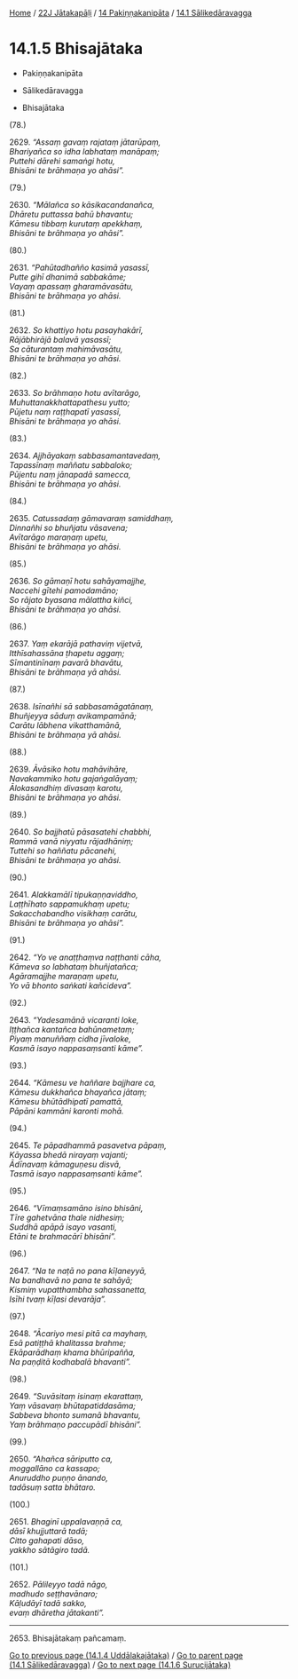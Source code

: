
[Home](/) / [22J Jātakapāḷi](../../../22J.md) / [14 Pakiṇṇakanipāta](../../14.md) / [14.1 Sālikedāravagga](../14.1.md)

# 14.1.5 Bhisajātaka

* Pakiṇṇakanipāta

* Sālikedāravagga

* Bhisajātaka

(78.)

2629\. _“Assaṃ gavaṃ rajataṃ jātarūpaṃ,_  
_Bhariyañca so idha labhataṃ manāpaṃ;_  
_Puttehi dārehi samaṅgi hotu,_  
_Bhisāni te brāhmaṇa yo ahāsi”._  


(79.)

2630\. _“Mālañca so kāsikacandanañca,_  
_Dhāretu puttassa bahū bhavantu;_  
_Kāmesu tibbaṃ kurutaṃ apekkhaṃ,_  
_Bhisāni te brāhmaṇa yo ahāsi”._  


(80.)

2631\. _“Pahūtadhañño kasimā yasassī,_  
_Putte gihī dhanimā sabbakāme;_  
_Vayaṃ apassaṃ gharamāvasātu,_  
_Bhisāni te brāhmaṇa yo ahāsi._  


(81.)

2632\. _So khattiyo hotu pasayhakārī,_  
_Rājābhirājā balavā yasassī;_  
_Sa cāturantaṃ mahimāvasātu,_  
_Bhisāni te brāhmaṇa yo ahāsi._  


(82.)

2633\. _So brāhmaṇo hotu avītarāgo,_  
_Muhuttanakkhattapathesu yutto;_  
_Pūjetu naṃ raṭṭhapatī yasassī,_  
_Bhisāni te brāhmaṇa yo ahāsi._  


(83.)

2634\. _Ajjhāyakaṃ sabbasamantavedaṃ,_  
_Tapassīnaṃ maññatu sabbaloko;_  
_Pūjentu naṃ jānapadā samecca,_  
_Bhisāni te brāhmaṇa yo ahāsi._  


(84.)

2635\. _Catussadaṃ gāmavaraṃ samiddhaṃ,_  
_Dinnañhi so bhuñjatu vāsavena;_  
_Avītarāgo maraṇaṃ upetu,_  
_Bhisāni te brāhmaṇa yo ahāsi._  


(85.)

2636\. _So gāmaṇī hotu sahāyamajjhe,_  
_Naccehi gītehi pamodamāno;_  
_So rājato byasana mālattha kiñci,_  
_Bhisāni te brāhmaṇa yo ahāsi._  


(86.)

2637\. _Yaṃ ekarājā pathaviṃ vijetvā,_  
_Itthīsahassāna ṭhapetu aggaṃ;_  
_Sīmantinīnaṃ pavarā bhavātu,_  
_Bhisāni te brāhmaṇa yā ahāsi._  


(87.)

2638\. _Isīnañhi sā sabbasamāgatānaṃ,_  
_Bhuñjeyya sāduṃ avikampamānā;_  
_Carātu lābhena vikatthamānā,_  
_Bhisāni te brāhmaṇa yā ahāsi._  


(88.)

2639\. _Āvāsiko hotu mahāvihāre,_  
_Navakammiko hotu gajaṅgalāyaṃ;_  
_Ālokasandhiṃ divasaṃ karotu,_  
_Bhisāni te brāhmaṇa yo ahāsi._  


(89.)

2640\. _So bajjhatū pāsasatehi chabbhi,_  
_Rammā vanā niyyatu rājadhāniṃ;_  
_Tuttehi so haññatu pācanehi,_  
_Bhisāni te brāhmaṇa yo ahāsi._  


(90.)

2641\. _Alakkamālī tipukaṇṇaviddho,_  
_Laṭṭhīhato sappamukhaṃ upetu;_  
_Sakacchabandho visikhaṃ carātu,_  
_Bhisāni te brāhmaṇa yo ahāsi”._  


(91.)

2642\. _“Yo ve anaṭṭhaṃva naṭṭhanti cāha,_  
_Kāmeva so labhataṃ bhuñjatañca;_  
_Agāramajjhe maraṇaṃ upetu,_  
_Yo vā bhonto saṅkati kañcideva”._  


(92.)

2643\. _“Yadesamānā vicaranti loke,_  
_Iṭṭhañca kantañca bahūnametaṃ;_  
_Piyaṃ manuññaṃ cidha jīvaloke,_  
_Kasmā isayo nappasaṃsanti kāme”._  


(93.)

2644\. _“Kāmesu ve haññare bajjhare ca,_  
_Kāmesu dukkhañca bhayañca jātaṃ;_  
_Kāmesu bhūtādhipatī pamattā,_  
_Pāpāni kammāni karonti mohā._  


(94.)

2645\. _Te pāpadhammā pasavetva pāpaṃ,_  
_Kāyassa bhedā nirayaṃ vajanti;_  
_Ādīnavaṃ kāmaguṇesu disvā,_  
_Tasmā isayo nappasaṃsanti kāme”._  


(95.)

2646\. _“Vīmaṃsamāno isino bhisāni,_  
_Tīre gahetvāna thale nidhesiṃ;_  
_Suddhā apāpā isayo vasanti,_  
_Etāni te brahmacārī bhisāni”._  


(96.)

2647\. _“Na te naṭā no pana kīḷaneyyā,_  
_Na bandhavā no pana te sahāyā;_  
_Kismiṃ vupatthambha sahassanetta,_  
_Isīhi tvaṃ kīḷasi devarāja”._  


(97.)

2648\. _“Ācariyo mesi pitā ca mayhaṃ,_  
_Esā patiṭṭhā khalitassa brahme;_  
_Ekāparādhaṃ khama bhūripañña,_  
_Na paṇḍitā kodhabalā bhavanti”._  


(98.)

2649\. _“Suvāsitaṃ isinaṃ ekarattaṃ,_  
_Yaṃ vāsavaṃ bhūtapatiddasāma;_  
_Sabbeva bhonto sumanā bhavantu,_  
_Yaṃ brāhmaṇo paccupādī bhisāni”._  


(99.)

2650\. _“Ahañca sāriputto ca,_  
_moggallāno ca kassapo;_  
_Anuruddho puṇṇo ānando,_  
_tadāsuṃ satta bhātaro._  


(100.)

2651\. _Bhaginī uppalavaṇṇā ca,_  
_dāsī khujjuttarā tadā;_  
_Citto gahapati dāso,_  
_yakkho sātāgiro tadā._  


(101.)

2652\. _Pālileyyo tadā nāgo,_  
_madhudo seṭṭhavānaro;_  
_Kāḷudāyī tadā sakko,_  
_evaṃ dhāretha jātakanti”._  


---

2653\. Bhisajātakaṃ pañcamaṃ.



[Go to previous page (14.1.4 Uddālakajātaka)](14.1.4.md) / [Go to parent page (14.1 Sālikedāravagga)](../14.1.md) / [Go to next page (14.1.6 Surucijātaka)](14.1.6.md)


